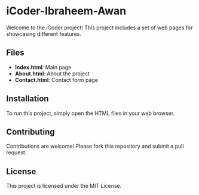 # iCoder-Ibraheem-Awan

Welcome to the iCoder project! This project includes a set of web pages for showcasing different features.

## Files
- **Index.html**: Main page
- **About.html**: About the project
- **Contact.html**: Contact form page

## Installation
To run this project, simply open the HTML files in your web browser.

## Contributing
Contributions are welcome! Please fork this repository and submit a pull request.

## License
This project is licensed under the MIT License.
